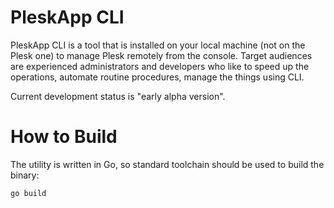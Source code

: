# PleskApp CLI

PleskApp CLI is a tool that is installed on your local machine (not on the Plesk one) to manage Plesk remotely from the console. Target audiences are experienced administrators and developers who like to speed up the operations, automate routine procedures, manage the things using CLI.

Current development status is "early alpha version".

# How to Build

The utility is written in Go, so standard toolchain should be used to build the binary:

`go build`

